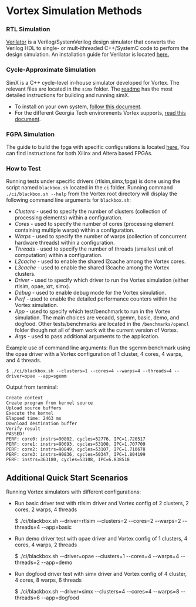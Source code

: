 # Vortex Simulation Methods 

### RTL Simulation

[Verilator](https://www.veripool.org/projects/verilator/wiki) is a Verilog/SystemVerilog design simulator that converts the Verilog HDL to single- or mult-ithreaded C++/SystemC code to perform the design simulation. An installation guide for Verilator is located [here.](https://www.veripool.org/projects/verilator/wiki/Installing)

### Cycle-Approximate Simulation

SimX is a C++ cycle-level in-house simulator developed for Vortex. The relevant files are located in the `simx` folder. The [readme](README.md) has the most detailed instructions for building and running simX.

- To install on your own system, [follow this document](install_vortex.md).
- For the different Georgia Tech environments Vortex supports, [read this document](environment_setup.md).

### FGPA Simulation

The guide to build the fpga with specific configurations is located [here.](fpga_setup.md) You can find instructions for both Xilinx and Altera based FPGAs.

### How to Test

Running tests under specific drivers (rtlsim,simx,fpga) is done using the script named `blackbox.sh` located in the `ci` folder. Running command `./ci/blackbox.sh --help` from the Vortex root directory will display the following command line arguments for `blackbox.sh`:

- *Clusters* - used to specify the number of clusters (collection of processing elements) within a configuration.
- *Cores* - used to specify the number of cores (processing element containing multiple warps) within a configuration.
- *Warps* - used to specify the number of warps (collection of concurrent hardware threads) within a configuration.
- *Threads* - used to specify the number of threads (smallest unit of computation) within a configuration.
- *L2cache* - used to enable the shared l2cache among the Vortex cores.
- *L3cache* - used to enable the shared l3cache among the Vortex clusters.
- *Driver* - used to specify which driver to run the Vortex simulation (either rtlsim, opae, xrt, simx).
- *Debug* - used to enable debug mode for the Vortex simulation.
- *Perf* - used to enable the detailed performance counters within the Vortex simulation.
- *App* - used to specify which test/benchmark to run in the Vortex simulation. The main choices are vecadd, sgemm, basic, demo, and dogfood. Other tests/benchmarks are located in the `/benchmarks/opencl` folder though not all of them work wit the current version of Vortex.
- *Args* - used to pass additional arguments to the application.

Example use of command line arguments: Run the sgemm benchmark using the opae driver with a Vortex configuration of 1 cluster, 4 cores, 4 warps, and 4 threads.

    $ ./ci/blackbox.sh --clusters=1 --cores=4 --warps=4 --threads=4 --driver=opae --app=sgemm

Output from terminal:
```
Create context
Create program from kernel source
Upload source buffers
Execute the kernel
Elapsed time: 2463 ms
Download destination buffer
Verify result
PASSED!
PERF: core0: instrs=90802, cycles=52776, IPC=1.720517
PERF: core1: instrs=90693, cycles=53108, IPC=1.707709
PERF: core2: instrs=90849, cycles=53107, IPC=1.710678
PERF: core3: instrs=90836, cycles=50347, IPC=1.804199
PERF: instrs=363180, cycles=53108, IPC=6.838518
```

## Additional Quick Start Scenarios

Running Vortex simulators with different configurations:
- Run basic driver test with rtlsim driver and Vortex config of 2 clusters, 2 cores, 2 warps, 4 threads

    $ ./ci/blackbox.sh --driver=rtlsim --clusters=2 --cores=2 --warps=2 --threads=4  --app=basic

- Run demo driver test with opae driver and Vortex config of 1 clusters, 4 cores, 4 warps, 2 threads

    $ ./ci/blackbox.sh --driver=opae --clusters=1 --cores=4 --warps=4 --threads=2 --app=demo

- Run dogfood driver test with simx driver and Vortex config of 4 cluster, 4 cores, 8 warps, 6 threads

    $ ./ci/blackbox.sh --driver=simx --clusters=4 --cores=4 --warps=8 --threads=6  --app=dogfood